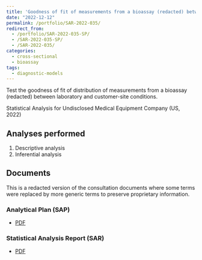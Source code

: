 ```yaml
---
title: 'Goodness of fit of measurements from a bioassay (redacted) between customer-site against laboratory distributions'
date: "2022-12-12"
permalink: /portfolio/SAR-2022-035/
redirect_from:
  - /portfolio/SAR-2022-035-SP/
  - /SAR-2022-035-SP/
  - /SAR-2022-035/
categories:
  - cross-sectional
  - bioassay
tags:
  - diagnostic-models
---
```


Test the goodness of fit of distribution of measurements from a bioassay (redacted) between laboratory and customer-site conditions.

Statistical Analysis for Undisclosed Medical Equipment Company (US, 2022)
<!-- Technical Report for Undisclosed Medical Equipment Company (US, 2022) -->

## Analyses performed

1. Descriptive analysis
1. Inferential analysis

## Documents

This is a redacted version of the consultation documents where some terms were replaced by more generic terms to preserve proprietary information.

<!-- The client has requested that this analysis be kept confidential until a future date, determined by the client. -->
<!-- All documents from this consultation are therefore not published online and only the title and year of the analysis will be included in the consultant's Portfolio. -->
<!-- After the agreed date is reached, the documents will be released. -->

<!-- The client has requested that this analysis be kept confidential. -->
<!-- All documents from this consultation are therefore not published online and only the title and year of the analysis will be included in the consultant's Portfolio. -->

### Analytical Plan (SAP)

- [PDF][sap]

### Statistical Analysis Report (SAR)

- [PDF][sar]

<!-- ## Associated analyses -->

<!-- This analysis is part of a larger project and is supported by other analyses, linked below. -->

<!-- **[assoc_title]** -->

<!-- <[assoc_link]> -->

<!-- --- -->

[sap]: /files/SAP-2022-035-SP-v02.pdf
[sar]: /files/SAR-2022-035-SP-v01.pdf
